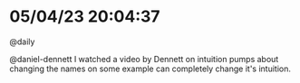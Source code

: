 # 05/04/23 20:04:37
@daily

@daniel-dennett
I watched a video by Dennett on intuition pumps about changing the names on some example can completely change it's
intuition. 

